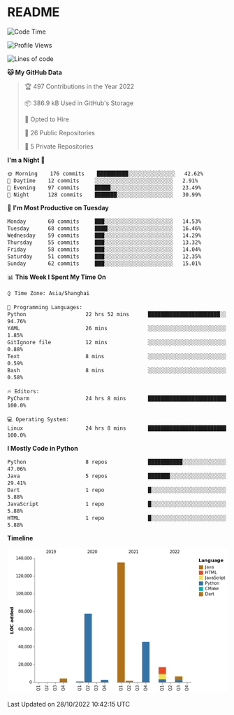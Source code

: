 # README

<!--START_SECTION:waka-->
![Code Time](http://img.shields.io/badge/Code%20Time-281%20hrs%204%20mins-blue)

![Profile Views](http://img.shields.io/badge/Profile%20Views-0-blue)

![Lines of code](https://img.shields.io/badge/From%20Hello%20World%20I%27ve%20Written-291%20Thousand%20lines%20of%20code-blue)

**🐱 My GitHub Data** 

> 🏆 497 Contributions in the Year 2022
 > 
> 📦 386.9 kB Used in GitHub's Storage 
 > 
> 💼 Opted to Hire
 > 
> 📜 26 Public Repositories 
 > 
> 🔑 5 Private Repositories  
 > 
**I'm a Night 🦉** 

```text
🌞 Morning    176 commits    ██████████░░░░░░░░░░░░░░░   42.62% 
🌆 Daytime    12 commits     ░░░░░░░░░░░░░░░░░░░░░░░░░   2.91% 
🌃 Evening    97 commits     █████░░░░░░░░░░░░░░░░░░░░   23.49% 
🌙 Night      128 commits    ███████░░░░░░░░░░░░░░░░░░   30.99%

```
📅 **I'm Most Productive on Tuesday** 

```text
Monday       60 commits     ███░░░░░░░░░░░░░░░░░░░░░░   14.53% 
Tuesday      68 commits     ████░░░░░░░░░░░░░░░░░░░░░   16.46% 
Wednesday    59 commits     ███░░░░░░░░░░░░░░░░░░░░░░   14.29% 
Thursday     55 commits     ███░░░░░░░░░░░░░░░░░░░░░░   13.32% 
Friday       58 commits     ███░░░░░░░░░░░░░░░░░░░░░░   14.04% 
Saturday     51 commits     ███░░░░░░░░░░░░░░░░░░░░░░   12.35% 
Sunday       62 commits     ███░░░░░░░░░░░░░░░░░░░░░░   15.01%

```


📊 **This Week I Spent My Time On** 

```text
⌚︎ Time Zone: Asia/Shanghai

💬 Programming Languages: 
Python                   22 hrs 52 mins      ███████████████████████░░   94.76% 
YAML                     26 mins             ░░░░░░░░░░░░░░░░░░░░░░░░░   1.85% 
GitIgnore file           12 mins             ░░░░░░░░░░░░░░░░░░░░░░░░░   0.88% 
Text                     8 mins              ░░░░░░░░░░░░░░░░░░░░░░░░░   0.59% 
Bash                     8 mins              ░░░░░░░░░░░░░░░░░░░░░░░░░   0.58%

🔥 Editors: 
PyCharm                  24 hrs 8 mins       █████████████████████████   100.0%

💻 Operating System: 
Linux                    24 hrs 8 mins       █████████████████████████   100.0%

```

**I Mostly Code in Python** 

```text
Python                   8 repos             ███████████░░░░░░░░░░░░░░   47.06% 
Java                     5 repos             ███████░░░░░░░░░░░░░░░░░░   29.41% 
Dart                     1 repo              █░░░░░░░░░░░░░░░░░░░░░░░░   5.88% 
JavaScript               1 repo              █░░░░░░░░░░░░░░░░░░░░░░░░   5.88% 
HTML                     1 repo              █░░░░░░░░░░░░░░░░░░░░░░░░   5.88%

```


**Timeline**

![Chart not found](https://raw.githubusercontent.com/XeonHis/XeonHis/main/charts/bar_graph.png) 


 Last Updated on 28/10/2022 10:42:15 UTC
<!--END_SECTION:waka-->
